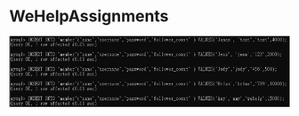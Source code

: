 # WeHelpAssignments

![123](https://github.com/JamesChenTW09/WeHelpAssignments/blob/7acb77a85ec692ae21cac7daf93c1120de24201c/week5/%E7%AC%AC%E4%BA%94%E9%80%B1%E4%BD%9C%E6%A5%AD%E6%88%AA%E5%9C%96/3-1.png)
